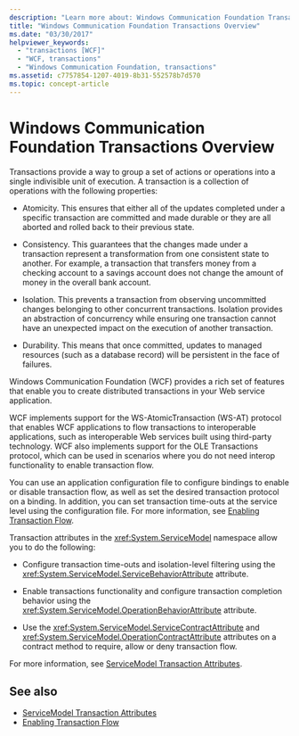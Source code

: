 ```yaml
---
description: "Learn more about: Windows Communication Foundation Transactions Overview"
title: "Windows Communication Foundation Transactions Overview"
ms.date: "03/30/2017"
helpviewer_keywords: 
  - "transactions [WCF]"
  - "WCF, transactions"
  - "Windows Communication Foundation, transactions"
ms.assetid: c7757854-1207-4019-8b31-552578b7d570
ms.topic: concept-article
---
```

# Windows Communication Foundation Transactions Overview

Transactions provide a way to group a set of actions or operations into a single indivisible unit of execution. A transaction is a collection of operations with the following properties:  
  
- Atomicity. This ensures that either all of the updates completed under a specific transaction are committed and made durable or they are all aborted and rolled back to their previous state.  
  
- Consistency. This guarantees that the changes made under a transaction represent a transformation from one consistent state to another. For example, a transaction that transfers money from a checking account to a savings account does not change the amount of money in the overall bank account.  
  
- Isolation. This prevents a transaction from observing uncommitted changes belonging to other concurrent transactions. Isolation provides an abstraction of concurrency while ensuring one transaction cannot have an unexpected impact on the execution of another transaction.  
  
- Durability. This means that once committed, updates to managed resources (such as a database record) will be persistent in the face of failures.  
  
 Windows Communication Foundation (WCF) provides a rich set of features that enable you to create distributed transactions in your Web service application.  
  
 WCF implements support for the WS-AtomicTransaction (WS-AT) protocol that enables WCF applications to flow transactions to interoperable applications, such as interoperable Web services built using third-party technology. WCF also implements support for the OLE Transactions protocol, which can be used in scenarios where you do not need interop functionality to enable transaction flow.  
  
 You can use an application configuration file to configure bindings to enable or disable transaction flow, as well as set the desired transaction protocol on a binding. In addition, you can set transaction time-outs at the service level using the configuration file. For more information, see [Enabling Transaction Flow](enabling-transaction-flow.md).  
  
 Transaction attributes in the <xref:System.ServiceModel> namespace allow you to do the following:  
  
- Configure transaction time-outs and isolation-level filtering using the <xref:System.ServiceModel.ServiceBehaviorAttribute> attribute.  
  
- Enable transactions functionality and configure transaction completion behavior using the <xref:System.ServiceModel.OperationBehaviorAttribute> attribute.  
  
- Use the <xref:System.ServiceModel.ServiceContractAttribute> and <xref:System.ServiceModel.OperationContractAttribute> attributes on a contract method to require, allow or deny transaction flow.  
  
 For more information, see [ServiceModel Transaction Attributes](servicemodel-transaction-attributes.md).  
  
## See also

- [ServiceModel Transaction Attributes](servicemodel-transaction-attributes.md)
- [Enabling Transaction Flow](enabling-transaction-flow.md)
